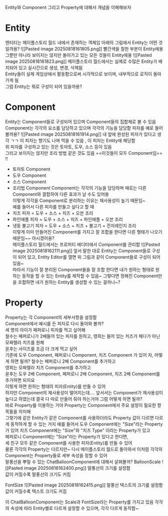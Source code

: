 Entity와 Component 그리고 Property에 대해서 개념을 이해해보자

# Entity
엔티티는 메이플스토리 월드 내에서 존재하는 객체임
아래의 그림에서 Entity는 어떤 것일까용?
![[Pasted image 20250818161805.png]]
빨간색을 칠한 부분이 Entity에용  
그뿐만 아니라 보이지는 않지만 돌아가고 있는 모든 것들이 Entity에용
![[Pasted image 20250818161823.png]]
메이플스토리 월드에서는 실제로 수많은 Entity가 배치되어 있고 실시간으로 생성, 변경, 삭제됨  
Entity들이 실제 게임상에서 활동함으로써 시각적으로 보이며, 내부적으로 로직이 돌아가게 됨  
그럼 Entity는 뭐로 구성이 되어 있을까용?

# Component
Entity는 Component들로 구성되어 있으며 Component들의 집합체로 볼 수 있음  
Component는 각각의 요소를 담당하고 있으며 각각의 기능을 담당함 
피자를 예로 들어볼까용?
![[Pasted image 20250818161914.png]]
내 앞에 완성된 피자가 있다고 생각 ㄱㄱ 
이 피자는 향기도 나며 먹을 수 있음 , 이 피자는 Entity에 해당함  
위 피자를 구성하고 있는 것은 토마토, 도우, 소스 등이 있음  
그리고 보이지는 않지만 조리 방법 같은 것도 있음 
==이것들이 모두 Component임==  !!
- 토마토 Component
- 도우 Component
- 소스 Component
- 조리법 Component 
    Component는 각각의 기능을 담당하며 때로는 다른 Component와 결합하여 다른 효과가 날 수도 있어용  
    이렇게 각각을 Component로 분리하는 이유는 재사용성이 높기 때문임~  
    예를 들어서 다른 피자를 만들고 싶다고 할 때  
- 치즈 피자 = 도우 + 소스 + 치즈 + 오븐 조리
- 파인애플 피자 = 도우 + 소스 + 치즈 + 파인애플 + 오븐 조리
- 냉동 불고기 피자 = 도우 + 소스 + 치즈 + 불고기 + 전자레인지 조리  
    이렇게 이미 만들어진 Component를 가지고 잘 조합을 한다면 다른 형태가 나오기 때문임~~ 아시겠어용?  
    메이플스토리 월드에서는 프로퍼티 에디터에서 Component를 관리함
![[Pasted image 20250818162111.png]]
앞서 말한 대로 Entity는 Component들로 구성이 되어 있고, Entity Editor를 열면 위 그림과 같이 Component들로 구성이 되어있음~  
따라서 기능이 잘 분리된 Component들을 잘 조합 한다면 내가 원하는 형태로 원하는 동작을 할 수 있는 Entity를 제작할 수 있음~
그렇다면 정해진 Component만을 조합하면 내가 원하는 Entity를 생성할 수 있는 걸까나~?

# Property
Property는 각 Component의 세부사항을 설정함  
Component에서 예시를 든 피자로 다시 돌아와 볼까?  
세 명의 아이가 페퍼로니 피자를 먹고 싶어해  
철수는 페퍼로니가 2배들어 있는 피자를 원하고, 영희는 들어 있는 치즈가 체다가 아닌 모짜렐라 치즈를 원해  
윤후는 사이즈를 조금 더 크게 먹고 싶어  
기존에 도우 Component, 페퍼로니 Component, 치즈 Component 가 있어 
자, 어떻게 하면 될까?
철수는 페퍼로니 2배 Component를 추가하고  
영희는 모짜렐라 치즈 Component를 추가하고  
윤후는 도우 2배 Component, 페퍼로니 2배 Component, 치즈 2배 Component를 추가하면 되지요  
이렇게 하면 원하는 형태의 피자(Entity)를 만들 수 있어  
하지만 Component의 재사용성이 떨어지는데.... 앞서서는 Component가 재사용성이 높다고 하였는데 결국 다 따로 만들어 줘야 하는거야
그럼 어떻게 하면 될까?  
바로 Property를 이용하는 거야 
Property는 Component에서 주요 설정이 필요한 항목들을 의미해  
그렇기에 같은 Entity가 같은 Component를 사용하더라도 Property 값이 다르면 다르게 동작하게 할 수 있는 거지
예를 들어서 도우 Component에는 "Size"라는 Property가 있어 
치즈 Component에는 "Size"와 "치즈 Type" 이라는 Property가 있고  
페퍼로니 Component에는 "Size"라는 Property가 있다고 한다면,  
세 친구 모두 같은 Component를 사용한 피자(Entity)를 만들 수 있어  
물론 각각의 Property는 다르지만~
다시 메이플스토리 월드로 돌아와서 이처럼 각각의 Component는 Property들로 세부 속성을 정할 수 있어  
말풍선을 뿌릴 수 있는 ChatBalloonComponent에 대해서 살펴볼까?
BalloonScale
![[Pasted image 20250818162400.png]]
말풍선의 크기를 설정함  
값이 커질수록 말풍선의 크기도 커짐

FontSize
![[Pasted image 20250818162415.png]]
말풍선 텍스트의 크기를 설정함  
값이 커질수록 텍스트 크기도 커짐

이 ChatBalloonComponent는 Scale과 FontSize라는 Property를 가지고 있음 
각각의 속성에 따라 Entity별로 다르게 설정할 수 있으며, 각각 다르게 동작함~